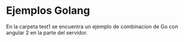 # Ejemplos Golang

En la carpeta test1 se encuentra un ejemplo de combinacion de Go con angular 2 en la parte del servidor.
